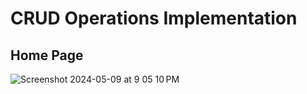 # CRUD Operations Implementation

## Home Page
![Screenshot 2024-05-09 at 9 05 10 PM](https://github.com/tutu-AO/crud-operations-springboot/assets/98568883/8e168567-3fdd-46a8-bbc9-4637e83b5ed1)
